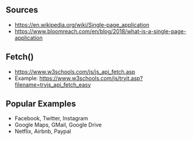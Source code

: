 ## Sources

- https://en.wikipedia.org/wiki/Single-page_application
- https://www.bloomreach.com/en/blog/2018/what-is-a-single-page-application

## Fetch()

- https://www.w3schools.com/js/js_api_fetch.asp
- Example: https://www.w3schools.com/js/tryit.asp?filename=tryjs_api_fetch_easy

## Popular Examples

- Facebook, Twitter, Instagram
- Google Maps, GMail, Google Drive
- Netflix, Airbnb, Paypal
